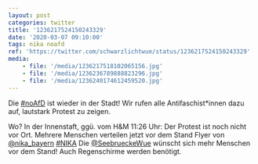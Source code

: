 ```yaml
---
layout: post
categories: twitter
title: '1236217524150243329'
date: '2020-03-07 09:10:00'
tags: nika noafd
ref: 'https://twitter.com/schwarzlichtwue/status/1236217524150243329'
media:
    - file: '/media/1236217518102065156.jpg'
    - file: '/media/1236236789888823296.jpg'
    - file: '/media/1236240174612459520.jpg'
---
```

Die [#noAfD](/t/noafd) ist wieder in der Stadt! Wir rufen alle Antifaschist\*innen dazu auf, lautstark Protest zu zeigen.

Wo? In der Innenstaft, ggü. vom H&amp;M 
11:26 Uhr: Der Protest ist noch nicht vor Ort. 
Mehrere Menschen verteilen jetzt vor dem Stand Flyer von [@nika_bayern](https://twitter.com/nika_bayern) [#NIKA](/t/nika) 
Die [@SeebrueckeWue](https://twitter.com/SeebrueckeWue) wünscht sich mehr Menschen vor dem Stand! Auch Regenschirme werden benötigt.